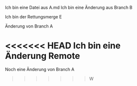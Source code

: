 Ich bin eine Datei aus A.md
Ich bin eine Änderung aus Branch B

Ich bin der Rettungsmerge E

Änderung von Branch A

<<<<<<< HEAD
Ich bin eine Änderung Remote
=======
Noch eine Änderung von Branch A

>>>>>>> W

